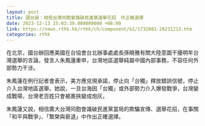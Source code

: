 ```yaml
---
layout: post
title: 國台辦：相信台灣同胞會識破民進黨選舉花招　作正確選擇
date: 2023-12-13 15:03:39.000000000 +08:00
link: https://news.rthk.hk/rthk/ch/component/k2/1732081-20231213.htm
categories: rthk
---
```


在北京，國台辦回應美國在台協會台北辦事處處長孫曉雅有關大陸意圖干擾明年台灣選舉的言論，發言人朱鳳蓮重申，台灣地區選舉純屬中國內部事務，不容任何外部勢力干涉。

朱鳳蓮在例行記者會表示，美方應兌現承諾，停止向「台獨」釋放錯誤信號，停止介入台灣地區選舉。她說，一旦台海因「台獨」或外部勢力介入爆發戰爭，台灣變成戰場，台灣老百姓只會被裹挾變成炮灰。

朱鳳蓮又說，相信廣大台灣同胞會識破民進黨當局的欺騙宣傳、選舉花招，在事關「和平與戰爭」、「繁榮與衰退」中作出正確選擇。
